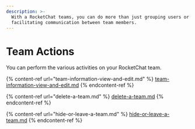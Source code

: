 ```yaml
---
description: >-
  With a RocketChat teams, you can do more than just grouping users or
  facilitating communication between team members.
---
```


# Team Actions

You can perform the various activities on your RocketChat team.

{% content-ref url="team-information-view-and-edit.md" %}
[team-information-view-and-edit.md](team-information-view-and-edit.md)
{% endcontent-ref %}

{% content-ref url="delete-a-team.md" %}
[delete-a-team.md](delete-a-team.md)
{% endcontent-ref %}

{% content-ref url="hide-or-leave-a-team.md" %}
[hide-or-leave-a-team.md](hide-or-leave-a-team.md)
{% endcontent-ref %}
